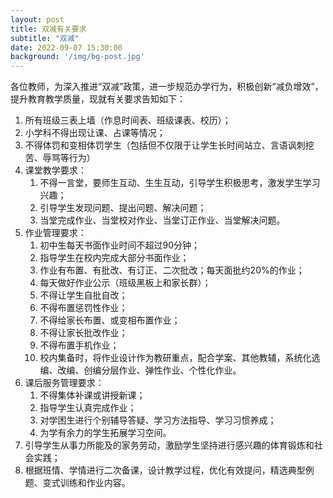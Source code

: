```yaml
---
layout: post
title: 双减有关要求
subtitle: "双减"
date: 2022-09-07 15:30:00
background: '/img/bg-post.jpg'
---
```


各位教师，为深入推进“双减”政策，进一步规范办学行为，积极创新“减负增效”，提升教育教学质量，现就有关要求告知如下：
1. 所有班级三表上墙（作息时间表、班级课表、校历）；
2. 小学科不得出现让课、占课等情况；
3. 不得体罚和变相体罚学生（包括但不仅限于让学生长时间站立、言语讽刺挖苦、辱骂等行为）
4. 课堂教学要求：
    1. 不得一言堂，要师生互动、生生互动，引导学生积极思考，激发学生学习兴趣；
    2. 引导学生发现问题、提出问题、解决问题；
    3. 当堂完成作业、当堂校对作业、当堂订正作业、当堂解决问题。
5. 作业管理要求：
    1. 初中生每天书面作业时间不超过90分钟；
    2. 指导学生在校内完成大部分书面作业；
    3. 作业有布置、有批改、有订正、二次批改；每天面批约20%的作业；
    4. 每天做好作业公示（班级黑板上和家长群）；
    5. 不得让学生自批自改；
    6. 不得布置惩罚性作业；
    7. 不得给家长布置、或变相布置作业；
    8. 不得让家长批改作业；
    9. 不得布置手机作业；
    10. 校内集备时，将作业设计作为教研重点，配合学案、其他教辅，系统化选编、改编、创编分层作业、弹性作业、个性化作业。
6. 课后服务管理要求：
    1. 不得集体补课或讲授新课；
    2. 指导学生认真完成作业；
    3. 对学困生进行个别辅导答疑、学习方法指导、学习习惯养成；
    4. 为学有余力的学生拓展学习空间。
7. 引导学生从事力所能及的家务劳动，激励学生坚持进行感兴趣的体育锻炼和社会实践；
8. 根据班情、学情进行二次备课，设计教学过程，优化有效提问，精选典型例题、变式训练和作业内容。